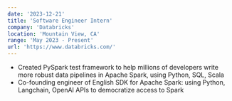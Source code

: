 ```yaml
---
date: '2023-12-21'
title: 'Software Engineer Intern'
company: 'Databricks'
location: 'Mountain View, CA'
range: 'May 2023 - Present'
url: 'https://www.databricks.com/'
---
```


- Created PySpark test framework to help millions of developers write more robust data pipelines in Apache Spark, using Python, SQL, Scala
- Co-founding engineer of English SDK for Apache Spark: using Python, Langchain, OpenAI APIs to democratize access to Spark

